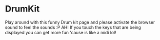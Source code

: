 # DrumKit
Play around with this funny Drum kit page and please activate the browser sound to feel the sounds :P 
AH! If you touch the keys that are being displayed you can get more fun 'cause is like a midi lol!
